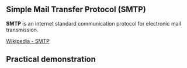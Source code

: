 ## Simple Mail Transfer Protocol (SMTP)

**SMTP** is an internet standard communication protocol for electronic mail transmission.

[Wikipedia - SMTP](https://en.wikipedia.org/wiki/Simple_Mail_Transfer_Protocol)

## Practical demonstration
